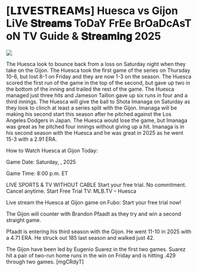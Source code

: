 # [𝗟𝗜𝗩𝗘𝗦𝗧𝗥𝗘𝗔𝗠𝘀] Huesca vs Gijon LiVe 𝐒𝐭𝐫𝐞𝐚𝐦𝐬 ToDaY FrEe BrOaDcAsT oN TV Guide & 𝐒𝐭𝐫𝐞𝐚𝐦𝐢𝐧𝐠  2025  
  
  
[![](https://i.imgur.com/qSNzIqt.png)](https://movie.rssnews.media/fcRWUgNpp.php)  
  
The Huesca look to bounce back from a loss on Saturday night when they take on the Gijon. The Huesca took the first game of the series on Thursday 10-6, but lost 8-1 on Friday and they are now 1-3 on the season. The Huesca scored the first run of the game in the top of the second, but gave up two in the bottom of the inning and trailed the rest of the game. The Huesca managed just three hits and Jameson Taillon gave up six runs in four and a third innings. The Huesca will give the ball to Shota Imanaga on Saturday as they look to clinch at least a series split with the Gijon. Imanaga will be making his second start this season after he pitched against the Los Angeles Dodgers in Japan. The Huesca would lose the game, but Imanaga was great as he pitched four innings without giving up a hit. Imanaga is in his second season with the Huesca and he was great in 2025 as he went 15-3 with a 2.91 ERA.

How to Watch Huesca at Gijon Today:

Game Date: Saturday, , 2025

Game Time: 8:00 p.m. ET

LIVE SPORTS & TV WITHOUT CABLE
Start your free trial. No commitment. Cancel anytime.
Start Free Trial
TV: MLB.TV – Huesca

Live stream the Huesca at Gijon game on Fubo: Start your free trial now!

The Gijon will counter with Brandon Pfaadt as they try and win a second straight game.

Pfaadt is entering his third season with the Gijon. He went 11-10 in 2025 with a 4.71 ERA. He struck out 185 last season and walked just 42.

The Gijon have been led by Eugenio Suarez in the first two games. Suarez hit a pair of two-run home runs in the win on Friday and is hitting .429 through two games. [mgCRdyT]